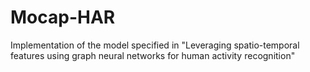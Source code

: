 # Mocap-HAR
Implementation of the model specified in "Leveraging spatio-temporal features using graph neural networks for human activity recognition"
